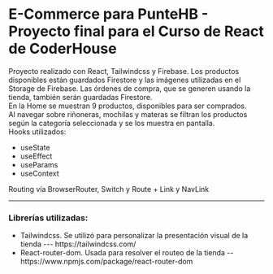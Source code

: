 <h1> E-Commerce para PunteHB - Proyecto final para el Curso de React de CoderHouse</h1>

<p>
Proyecto realizado con React, Tailwindcss y Firebase. 
Los productos disponibles están guardados Firestore y las imágenes utilizadas en el Storage de Firebase. Las órdenes de compra, que se 
generen usando la tienda, también serán guardadas Firestore.

<br>
En la Home se muestran 9 productos, disponibles para ser comprados. 
<br>
Al navegar sobre riñoneras, mochilas y materas se filtran los productos según la categoría seleccionada y se los muestra en pantalla.

<br>
Hooks utilizados:
    <ul>
        <li>useState</li>
        <li>useEffect</li>
        <li>useParams</li>
        <li>useContext</li>
    </ul>

Routing vía BrowserRouter, Switch y Route + Link y NavLink
</p>

<hr>
<h3>Librerías utilizadas: </h3>
<ul>
    <li>Tailwindcss. Se utilizó para personalizar la presentación visual de la tienda   ---  https://tailwindcss.com/ </li>
    <li>React-router-dom. Usada para resolver el routeo de la tienda -- https://www.npmjs.com/package/react-router-dom</li>
</ul>

